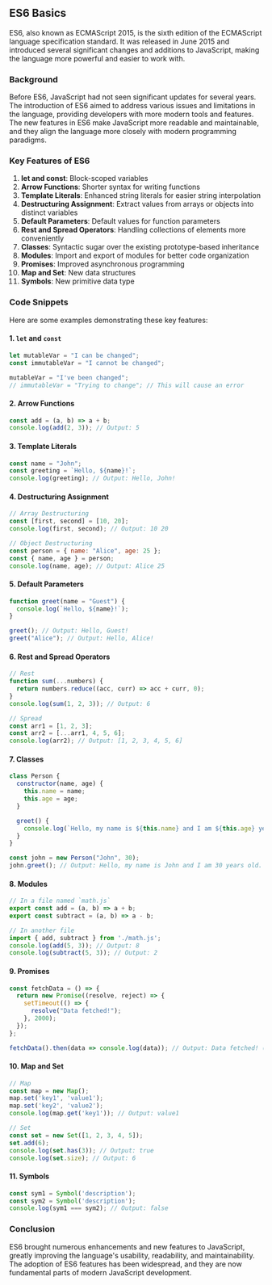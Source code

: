 ## ES6 Basics

ES6, also known as ECMAScript 2015, is the sixth edition of the ECMAScript language specification standard. It was released in June 2015 and introduced several significant changes and additions to JavaScript, making the language more powerful and easier to work with.

### Background

Before ES6, JavaScript had not seen significant updates for several years. The introduction of ES6 aimed to address various issues and limitations in the language, providing developers with more modern tools and features. The new features in ES6 make JavaScript more readable and maintainable, and they align the language more closely with modern programming paradigms.

### Key Features of ES6

1. **let and const**: Block-scoped variables
2. **Arrow Functions**: Shorter syntax for writing functions
3. **Template Literals**: Enhanced string literals for easier string interpolation
4. **Destructuring Assignment**: Extract values from arrays or objects into distinct variables
5. **Default Parameters**: Default values for function parameters
6. **Rest and Spread Operators**: Handling collections of elements more conveniently
7. **Classes**: Syntactic sugar over the existing prototype-based inheritance
8. **Modules**: Import and export of modules for better code organization
9. **Promises**: Improved asynchronous programming
10. **Map and Set**: New data structures
11. **Symbols**: New primitive data type

### Code Snippets

Here are some examples demonstrating these key features:

#### 1. `let` and `const`
```javascript
let mutableVar = "I can be changed";
const immutableVar = "I cannot be changed";

mutableVar = "I've been changed";
// immutableVar = "Trying to change"; // This will cause an error
```

#### 2. Arrow Functions
```javascript
const add = (a, b) => a + b;
console.log(add(2, 3)); // Output: 5
```

#### 3. Template Literals
```javascript
const name = "John";
const greeting = `Hello, ${name}!`;
console.log(greeting); // Output: Hello, John!
```

#### 4. Destructuring Assignment
```javascript
// Array Destructuring
const [first, second] = [10, 20];
console.log(first, second); // Output: 10 20

// Object Destructuring
const person = { name: "Alice", age: 25 };
const { name, age } = person;
console.log(name, age); // Output: Alice 25
```

#### 5. Default Parameters
```javascript
function greet(name = "Guest") {
  console.log(`Hello, ${name}!`);
}

greet(); // Output: Hello, Guest!
greet("Alice"); // Output: Hello, Alice!
```

#### 6. Rest and Spread Operators
```javascript
// Rest
function sum(...numbers) {
  return numbers.reduce((acc, curr) => acc + curr, 0);
}
console.log(sum(1, 2, 3)); // Output: 6

// Spread
const arr1 = [1, 2, 3];
const arr2 = [...arr1, 4, 5, 6];
console.log(arr2); // Output: [1, 2, 3, 4, 5, 6]
```

#### 7. Classes
```javascript
class Person {
  constructor(name, age) {
    this.name = name;
    this.age = age;
  }

  greet() {
    console.log(`Hello, my name is ${this.name} and I am ${this.age} years old.`);
  }
}

const john = new Person("John", 30);
john.greet(); // Output: Hello, my name is John and I am 30 years old.
```

#### 8. Modules
```javascript
// In a file named `math.js`
export const add = (a, b) => a + b;
export const subtract = (a, b) => a - b;

// In another file
import { add, subtract } from './math.js';
console.log(add(5, 3)); // Output: 8
console.log(subtract(5, 3)); // Output: 2
```

#### 9. Promises
```javascript
const fetchData = () => {
  return new Promise((resolve, reject) => {
    setTimeout(() => {
      resolve("Data fetched!");
    }, 2000);
  });
};

fetchData().then(data => console.log(data)); // Output: Data fetched! (after 2 seconds)
```

#### 10. Map and Set
```javascript
// Map
const map = new Map();
map.set('key1', 'value1');
map.set('key2', 'value2');
console.log(map.get('key1')); // Output: value1

// Set
const set = new Set([1, 2, 3, 4, 5]);
set.add(6);
console.log(set.has(3)); // Output: true
console.log(set.size); // Output: 6
```

#### 11. Symbols
```javascript
const sym1 = Symbol('description');
const sym2 = Symbol('description');
console.log(sym1 === sym2); // Output: false
```

### Conclusion

ES6 brought numerous enhancements and new features to JavaScript, greatly improving the language's usability, readability, and maintainability. The adoption of ES6 features has been widespread, and they are now fundamental parts of modern JavaScript development.